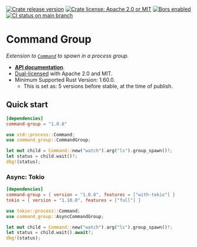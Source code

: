 [![Crate release version](https://flat.badgen.net/crates/v/command-group)](https://crates.io/crates/command-group)
[![Crate license: Apache 2.0 or MIT](https://flat.badgen.net/badge/license/Apache%202.0%20or%20MIT)][copyright]
[![Bors enabled](https://bors.tech/images/badge_small.svg)](https://app.bors.tech/repositories/45673)
[![CI status on main branch](https://github.com/watchexec/command-group/actions/workflows/main.yml/badge.svg)](https://github.com/watchexec/command-group/actions/workflows/main.yml)

# Command Group

_Extension to [`Command`](https://doc.rust-lang.org/std/process/struct.Command.html) to spawn in a process group._

- **[API documentation][docs]**.
- [Dual-licensed][copyright] with Apache 2.0 and MIT.
- Minimum Supported Rust Version: 1.60.0.
  - This is set as: 5 versions before stable, at the time of publish.

[caretaker]: ./CARETAKERS.md
[copyright]: ./COPYRIGHT
[docs]: https://docs.rs/command-group

## Quick start

```toml
[dependencies]
command-group = "1.0.8"
```

```rust
use std::process::Command;
use command_group::CommandGroup;

let mut child = Command::new("watch").arg("ls").group_spawn()?;
let status = child.wait()?;
dbg!(status);
```

### Async: Tokio

```toml
[dependencies]
command-group = { version = "1.0.8", features = ["with-tokio"] }
tokio = { version = "1.10.0", features = ["full"] }
```

```rust
use tokio::process::Command;
use command_group::AsyncCommandGroup;

let mut child = Command::new("watch").arg("ls").group_spawn()?;
let status = child.wait().await?;
dbg!(status);
```
